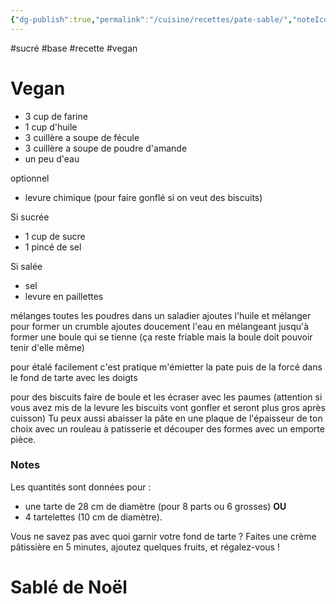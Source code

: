 ```yaml
---
{"dg-publish":true,"permalink":"/cuisine/recettes/pate-sable/","noteIcon":""}
---
```


#sucré #base #recette #vegan

# Vegan

- 3 cup de farine 
- 1 cup d'huile
- 3 cuillère a soupe de fécule
- 3 cuillère a soupe de poudre d'amande
- un peu d'eau 

optionnel
- levure chimique (pour faire gonflé si on veut des biscuits)


Si sucrée
- 1 cup de sucre 
- 1 pincé de sel


Si salée
- sel 
- levure en paillettes 




mélanges toutes les poudres dans un saladier 
ajoutes l'huile et mélanger pour former un crumble 
ajoutes doucement l'eau en mélangeant jusqu'à former une boule qui se tienne (ça reste friable mais la boule doit pouvoir tenir d'elle même)

pour étalé facilement c'est pratique m'émietter la pate puis de la forcé dans le fond de tarte avec les doigts 

pour des biscuits faire de boule et les écraser avec les paumes (attention si vous avez mis de la levure les biscuits vont gonfler et seront plus gros après cuisson)
Tu peux aussi abaisser la pâte en une plaque de l'épaisseur de ton choix avec un rouleau à patisserie et découper des formes avec un emporte pièce. 
### Notes

Les quantités sont données pour :

- une tarte de 28 cm de diamètre (pour 8 parts ou 6 grosses) **OU**
- 4 tartelettes (10 cm de diamètre).

Vous ne savez pas avec quoi garnir votre fond de tarte ? Faites une crème pâtissière en 5 minutes, ajoutez quelques fruits, et régalez-vous !


# Sablé de Noël 



